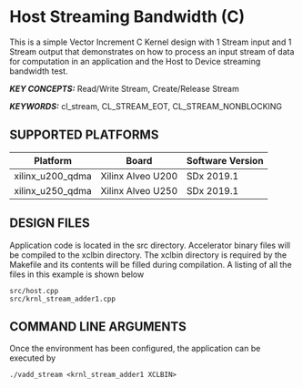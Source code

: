 Host Streaming Bandwidth (C)
======================

This is a simple Vector Increment C Kernel design with 1 Stream input and 1 Stream output that demonstrates on how to process an input stream of data for computation in an application and the Host to Device streaming bandwidth test.

***KEY CONCEPTS:*** Read/Write Stream, Create/Release Stream

***KEYWORDS:*** cl_stream, CL_STREAM_EOT, CL_STREAM_NONBLOCKING

## SUPPORTED PLATFORMS
Platform | Board             | Software Version
---------|-------------------|-----------------
xilinx_u200_qdma|Xilinx Alveo U200|SDx 2019.1
xilinx_u250_qdma|Xilinx Alveo U250|SDx 2019.1


##  DESIGN FILES
Application code is located in the src directory. Accelerator binary files will be compiled to the xclbin directory. The xclbin directory is required by the Makefile and its contents will be filled during compilation. A listing of all the files in this example is shown below

```
src/host.cpp
src/krnl_stream_adder1.cpp
```

##  COMMAND LINE ARGUMENTS
Once the environment has been configured, the application can be executed by
```
./vadd_stream <krnl_stream_adder1 XCLBIN>
```

